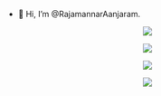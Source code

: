 - 👋 Hi, I’m @RajamannarAanjaram. 
<!-- - ![Profile views](https://gpvc.arturio.dev/RajamannarAanjaram) -->

<!---
RajamannarAanjaram/RajamannarAanjaram is a ✨ special ✨ repository because its `README.md` (this file) appears on your GitHub profile.
You can click the Preview link to take a look at your changes.
--->
<p align="center">
  <img alig src="https://github-readme-streak-stats.herokuapp.com/?user=RajamannarAanjaram&theme=blue-green" />
</p>

<p align="center">
  <img alig src="https://github-readme-stats.vercel.app/api/top-langs/?username=RajamannarAanjaram&layout=compact" />
</p>
<p align="center">
  <img alig src="https://github-profile-trophy.vercel.app/?username=RajamannarAanjaram&row=1" />
</p>

<p align="center">
  <img alig src="https://github-readme-stats.vercel.app/api?username=RajamannarAanjaram&column=6&show_icons=true&theme=radical" />
</p>

<!-- ![Rajamannar's GitHub stats](https://github-readme-stats.vercel.app/api?username=RajamannarAanjaram&show_icons=true&theme=radical) -->
<!-- [![Readme Card](https://github-readme-stats.vercel.app/api/pin/?username=RajamannarAanjaram&repo=github-readme-stats)](https://github.com/RajamannarAanjaram/github-readme-stats) -->
<!-- [![Rajamannar's top languages](https://github-readme-stats.vercel.app/api/top-langs/?username=RajamannarAanjaram&theme=blue-green)](https://github.com/RajamannarAanjaram/github-readme-stats) -->


<!-- [![Ryo-ma's github trophy](https://github-profile-trophy.vercel.app/?username=RajamannarAanjaram&row=1)](https://github.com/ryo-ma/github-profile-trophy)
[![RajamannarAanjaram's github streak](https://github-readme-streak-stats.herokuapp.com/?user=RajamannarAanjaram&theme=blue-green)](https://github.com/DenverCoder1/github-readme-streak-stats) -->
<br>


<!-- [![Sparkline](https://stars.medv.io/RajamannarAanjaram/EVA-6.svg)](https://stars.medv.io/RajamannarAanjaram/EVA-6) -->

